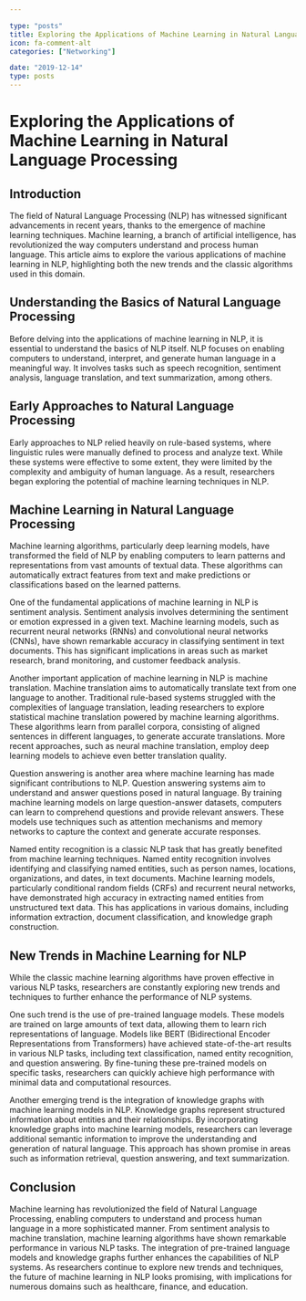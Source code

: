 ```yaml
---

type: "posts"
title: Exploring the Applications of Machine Learning in Natural Language Processing
icon: fa-comment-alt
categories: ["Networking"]

date: "2019-12-14"
type: posts
---
```





# Exploring the Applications of Machine Learning in Natural Language Processing

## Introduction

The field of Natural Language Processing (NLP) has witnessed significant advancements in recent years, thanks to the emergence of machine learning techniques. Machine learning, a branch of artificial intelligence, has revolutionized the way computers understand and process human language. This article aims to explore the various applications of machine learning in NLP, highlighting both the new trends and the classic algorithms used in this domain.

## Understanding the Basics of Natural Language Processing

Before delving into the applications of machine learning in NLP, it is essential to understand the basics of NLP itself. NLP focuses on enabling computers to understand, interpret, and generate human language in a meaningful way. It involves tasks such as speech recognition, sentiment analysis, language translation, and text summarization, among others.

## Early Approaches to Natural Language Processing

Early approaches to NLP relied heavily on rule-based systems, where linguistic rules were manually defined to process and analyze text. While these systems were effective to some extent, they were limited by the complexity and ambiguity of human language. As a result, researchers began exploring the potential of machine learning techniques in NLP.

## Machine Learning in Natural Language Processing

Machine learning algorithms, particularly deep learning models, have transformed the field of NLP by enabling computers to learn patterns and representations from vast amounts of textual data. These algorithms can automatically extract features from text and make predictions or classifications based on the learned patterns.

One of the fundamental applications of machine learning in NLP is sentiment analysis. Sentiment analysis involves determining the sentiment or emotion expressed in a given text. Machine learning models, such as recurrent neural networks (RNNs) and convolutional neural networks (CNNs), have shown remarkable accuracy in classifying sentiment in text documents. This has significant implications in areas such as market research, brand monitoring, and customer feedback analysis.

Another important application of machine learning in NLP is machine translation. Machine translation aims to automatically translate text from one language to another. Traditional rule-based systems struggled with the complexities of language translation, leading researchers to explore statistical machine translation powered by machine learning algorithms. These algorithms learn from parallel corpora, consisting of aligned sentences in different languages, to generate accurate translations. More recent approaches, such as neural machine translation, employ deep learning models to achieve even better translation quality.

Question answering is another area where machine learning has made significant contributions to NLP. Question answering systems aim to understand and answer questions posed in natural language. By training machine learning models on large question-answer datasets, computers can learn to comprehend questions and provide relevant answers. These models use techniques such as attention mechanisms and memory networks to capture the context and generate accurate responses.

Named entity recognition is a classic NLP task that has greatly benefited from machine learning techniques. Named entity recognition involves identifying and classifying named entities, such as person names, locations, organizations, and dates, in text documents. Machine learning models, particularly conditional random fields (CRFs) and recurrent neural networks, have demonstrated high accuracy in extracting named entities from unstructured text data. This has applications in various domains, including information extraction, document classification, and knowledge graph construction.

## New Trends in Machine Learning for NLP

While the classic machine learning algorithms have proven effective in various NLP tasks, researchers are constantly exploring new trends and techniques to further enhance the performance of NLP systems.

One such trend is the use of pre-trained language models. These models are trained on large amounts of text data, allowing them to learn rich representations of language. Models like BERT (Bidirectional Encoder Representations from Transformers) have achieved state-of-the-art results in various NLP tasks, including text classification, named entity recognition, and question answering. By fine-tuning these pre-trained models on specific tasks, researchers can quickly achieve high performance with minimal data and computational resources.

Another emerging trend is the integration of knowledge graphs with machine learning models in NLP. Knowledge graphs represent structured information about entities and their relationships. By incorporating knowledge graphs into machine learning models, researchers can leverage additional semantic information to improve the understanding and generation of natural language. This approach has shown promise in areas such as information retrieval, question answering, and text summarization.

## Conclusion

Machine learning has revolutionized the field of Natural Language Processing, enabling computers to understand and process human language in a more sophisticated manner. From sentiment analysis to machine translation, machine learning algorithms have shown remarkable performance in various NLP tasks. The integration of pre-trained language models and knowledge graphs further enhances the capabilities of NLP systems. As researchers continue to explore new trends and techniques, the future of machine learning in NLP looks promising, with implications for numerous domains such as healthcare, finance, and education.